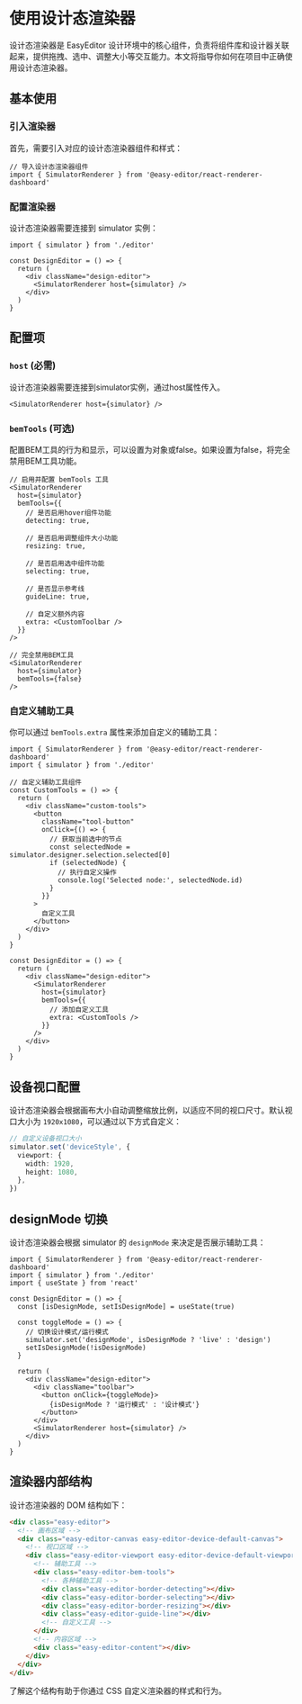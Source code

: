 # 使用设计态渲染器

设计态渲染器是 EasyEditor 设计环境中的核心组件，负责将组件库和设计器关联起来，提供拖拽、选中、调整大小等交互能力。本文将指导你如何在项目中正确使用设计态渲染器。

## 基本使用

### 引入渲染器

首先，需要引入对应的设计态渲染器组件和样式：

```tsx
// 导入设计态渲染器组件
import { SimulatorRenderer } from '@easy-editor/react-renderer-dashboard'
```

### 配置渲染器

设计态渲染器需要连接到 simulator 实例：

```tsx
import { simulator } from './editor'

const DesignEditor = () => {
  return (
    <div className="design-editor">
      <SimulatorRenderer host={simulator} />
    </div>
  )
}
```

## 配置项

### `host` (必需)

设计态渲染器需要连接到simulator实例，通过host属性传入。

```tsx
<SimulatorRenderer host={simulator} />
```

### `bemTools` (可选)

配置BEM工具的行为和显示，可以设置为对象或false。如果设置为false，将完全禁用BEM工具功能。

```tsx
// 启用并配置 bemTools 工具
<SimulatorRenderer
  host={simulator}
  bemTools={{
    // 是否启用hover组件功能
    detecting: true,

    // 是否启用调整组件大小功能
    resizing: true,

    // 是否启用选中组件功能
    selecting: true,

    // 是否显示参考线
    guideLine: true,

    // 自定义额外内容
    extra: <CustomToolbar />
  }}
/>
```

```tsx
// 完全禁用BEM工具
<SimulatorRenderer
  host={simulator}
  bemTools={false}
/>
```

### 自定义辅助工具

你可以通过 `bemTools.extra` 属性来添加自定义的辅助工具：

```tsx
import { SimulatorRenderer } from '@easy-editor/react-renderer-dashboard'
import { simulator } from './editor'

// 自定义辅助工具组件
const CustomTools = () => {
  return (
    <div className="custom-tools">
      <button
        className="tool-button"
        onClick={() => {
          // 获取当前选中的节点
          const selectedNode = simulator.designer.selection.selected[0]
          if (selectedNode) {
            // 执行自定义操作
            console.log('Selected node:', selectedNode.id)
          }
        }}
      >
        自定义工具
      </button>
    </div>
  )
}

const DesignEditor = () => {
  return (
    <div className="design-editor">
      <SimulatorRenderer
        host={simulator}
        bemTools={{
          // 添加自定义工具
          extra: <CustomTools />
        }}
      />
    </div>
  )
}
```

## 设备视口配置

设计态渲染器会根据画布大小自动调整缩放比例，以适应不同的视口尺寸。默认视口大小为 `1920x1080`，可以通过以下方式自定义：

```ts
// 自定义设备视口大小
simulator.set('deviceStyle', {
  viewport: {
    width: 1920,
    height: 1080,
  },
})
```

## designMode 切换

设计态渲染器会根据 simulator 的 `designMode` 来决定是否展示辅助工具：

```tsx
import { SimulatorRenderer } from '@easy-editor/react-renderer-dashboard'
import { simulator } from './editor'
import { useState } from 'react'

const DesignEditor = () => {
  const [isDesignMode, setIsDesignMode] = useState(true)

  const toggleMode = () => {
    // 切换设计模式/运行模式
    simulator.set('designMode', isDesignMode ? 'live' : 'design')
    setIsDesignMode(!isDesignMode)
  }

  return (
    <div className="design-editor">
      <div className="toolbar">
        <button onClick={toggleMode}>
          {isDesignMode ? '运行模式' : '设计模式'}
        </button>
      </div>
      <SimulatorRenderer host={simulator} />
    </div>
  )
}
```

## 渲染器内部结构

设计态渲染器的 DOM 结构如下：

```html
<div class="easy-editor">
  <!-- 画布区域 -->
  <div class="easy-editor-canvas easy-editor-device-default-canvas">
    <!-- 视口区域 -->
    <div class="easy-editor-viewport easy-editor-device-default-viewport">
      <!-- 辅助工具 -->
      <div class="easy-editor-bem-tools">
        <!-- 各种辅助工具 -->
        <div class="easy-editor-border-detecting"></div>
        <div class="easy-editor-border-selecting"></div>
        <div class="easy-editor-border-resizing"></div>
        <div class="easy-editor-guide-line"></div>
        <!-- 自定义工具 -->
      </div>
      <!-- 内容区域 -->
      <div class="easy-editor-content"></div>
    </div>
  </div>
</div>
```

了解这个结构有助于你通过 CSS 自定义渲染器的样式和行为。
